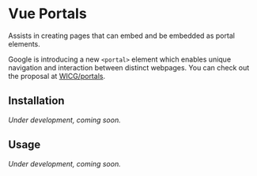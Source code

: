 # Vue Portals

Assists in creating pages that can embed and be embedded as portal elements.

Google is introducing a new `<portal>` element which enables unique navigation and interaction between distinct webpages. You can check out the proposal at [WICG/portals](https://github.com/wicg/portals).

## Installation

_Under development, coming soon._

## Usage

_Under development, coming soon._

